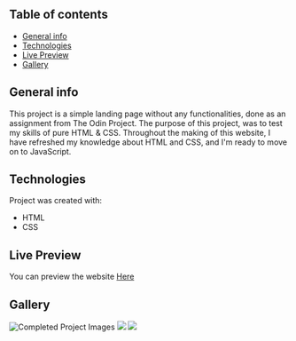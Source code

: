 ## Table of contents
* [General info](#general-info)
* [Technologies](#technologies)
* [Live Preview](#live-preview)
* [Gallery](#gallery)

## General info
This project is a simple landing page without any functionalities, done as an assignment from The Odin Project.
The purpose of this project, was to test my skills of pure HTML & CSS.
Throughout the making of this website, I have refreshed my knowledge about HTML and CSS, and I'm ready to move on to JavaScript.

	
## Technologies
Project was created with:
* HTML
* CSS
	
## Live Preview
You can preview the website [Here](https://xwexerx.github.io/TheOdinProject-Landing-Page/)

## Gallery
![Completed Project Images](/img/finishedProject-1.png,)
![](/img/finishedProject-2.png,)
![](/img/finishedProject-3.png,)
